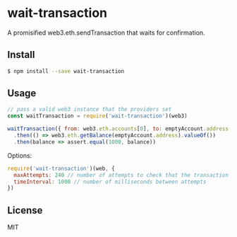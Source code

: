 # wait-transaction
A promisified web3.eth.sendTransaction that waits for confirmation.

## Install

```sh
$ npm install --save wait-transaction
```

## Usage

```js
// pass a valid web3 instance that the providers set
const waitTransaction = require('wait-transaction')(web3)

waitTransaction({ from: web3.eth.accounts[0], to: emptyAccount.address, value: 1000 })
  .then(() => web3.eth.getBalance(emptyAccount.address).valueOf())
  .then(balance => assert.equal(1000, balance))
```

Options:

```js
require('wait-transaction')(web, {
  maxAttempts: 240 // number of attempts to check that the transaction was mined before giving up
  timeInterval: 1000 // number of milliseconds between attempts
})
```

## License

MIT
